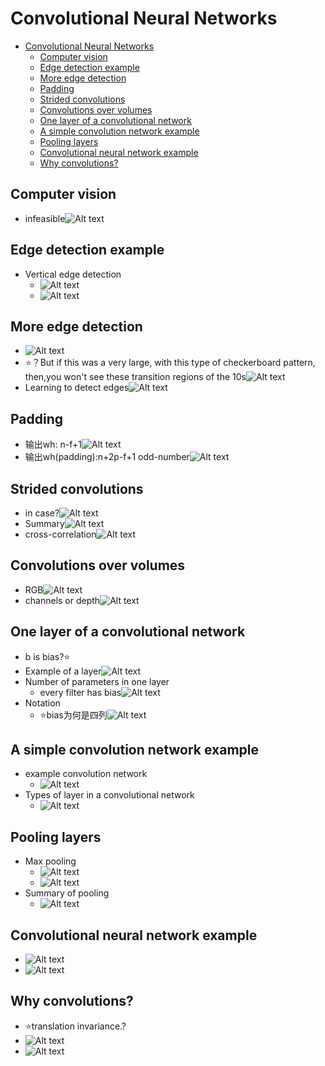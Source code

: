 # Convolutional Neural Networks

- [Convolutional Neural Networks](#convolutional-neural-networks)
  - [Computer vision](#computer-vision)
  - [Edge detection example](#edge-detection-example)
  - [More edge detection](#more-edge-detection)
  - [Padding](#padding)
  - [Strided convolutions](#strided-convolutions)
  - [Convolutions over volumes](#convolutions-over-volumes)
  - [One layer of a convolutional network](#one-layer-of-a-convolutional-network)
  - [A simple convolution network example](#a-simple-convolution-network-example)
  - [Pooling layers](#pooling-layers)
  - [Convolutional neural network example](#convolutional-neural-network-example)
  - [Why convolutions?](#why-convolutions)

## Computer vision

- infeasible![Alt text](images/image-15.png)

## Edge detection example

- Vertical edge detection
  - ![Alt text](images/image-16.png)
  - ![Alt text](images/image-17.png)

## More edge detection

- ![Alt text](images/image-18.png)
- ⭐？But if this was a very large, with this type of checkerboard pattern, then,you won't see these transition regions of the 10s![Alt text](images/image-41.png)
- Learning to detect edges![Alt text](images/image-20.png)

## Padding

- 输出wh: n-f+1![Alt text](images/image-21.png)
- 输出wh(padding):n+2p-f+1 odd-number![Alt text](images/image-22.png)

## Strided convolutions

- in case?![Alt text](images/image-23.png)
- Summary![Alt text](images/image-24.png)
- cross-correlation![Alt text](images/image-25.png)

## Convolutions over volumes

- RGB![Alt text](images/image-42.png)
- channels or depth![Alt text](images/image-27.png)

## One layer of a convolutional network

- b is bias?⭐
- Example of a layer![Alt text](images/image-29.png)
- Number of parameters in one layer
  - every filter has bias![Alt text](images/image-30.png)
- Notation
  - ⭐bias为何是四列![Alt text](images/image-31.png)

## A simple convolution network example

- example convolution network
  - ![Alt text](images/image-32.png)
- Types of layer in a convolutional network
  - ![Alt text](images/image-33.png)

## Pooling layers

- Max pooling
  - ![Alt text](images/image-34.png)
  - ![Alt text](images/image-35.png)
- Summary of pooling
  - ![Alt text](images/image-36.png)

## Convolutional neural network example

- ![Alt text](images/image-37.png)
- ![Alt text](images/image-38.png)

## Why convolutions?

- ⭐translation invariance.?
- ![Alt text](images/image-39.png)
- ![Alt text](images/image-40.png)
